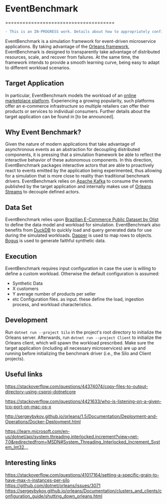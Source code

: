 # EventBenchmark
======================================

```diff
- This is an IN-PROGRESS work. Details about how to appropriately configure, deploy, and execute the tool are being added progressively.
```

EventBenchmark is a simulation framework for event-driven microservice applications.
By taking advantage of the [Orleans framework](https://learn.microsoft.com/en-us/dotnet/orleans), EventBenchmark is designed to transparently take advantage of distributed resources, scale, and recover from failures.
At the same time, the framework intends to provide a smooth learning curve, being easy to adapt to different workload scenarios.

## Target Application
In particular, EventBenchmark models the workload of an [online marketplace platform](https://en.wikipedia.org/wiki/Online_marketplace). Experiencing a growing popularity, such platforms offer an e-commerce infrastructure so multiple retailers can offer their products or services to individual consumers.
Further details about the target application can be found in [to be announced].

## Why Event Benchmark?
Given the nature of modern applications that take advantage of asynchronous events as an abstraction for decoupling distributed components, it is pressing that a simulation framework be able to reflect the interactive behavior of these autonomous components.
In this direction, EventBenchmark packages interactive actors that are able to proactively react to events emitted by the application being experimented, thus allowing for a simulation that is more close to reality than traditional benchmark drivers.
EventBenchmark relies on [Apache Kafka](https://github.com/apache/kafka) to consume the events published by the target application and internally makes use of [Orleans Streams](https://learn.microsoft.com/en-us/dotnet/orleans/streaming/) to decouple defined actors.

## Data Set
EventBenchmark relies upon [Brazilian E-Commerce Public Dataset by Olist](https://www.kaggle.com/datasets/olistbr/brazilian-ecommerce) to define the data model and workload for simulation.
EventBenchmark also benefits from [DuckDB](https://duckdb.org/why_duckdb) to quickly load and query generated data for use during the simulated workloads.
[Dapper](https://github.com/DapperLib/Dapper) is used to map rows to objects. [Bogus](https://github.com/bchavez/Bogus) is used to generate faithful synthetic data.

## Execution
EventBenchmark requires input configuration in case the user is willing to define a custom workload.
Otherwise the default configuration is assumed:
- Synthetic Data
- X customers
- Y average number of products per seller
- etc
Configuration files. as input. these define the load, ingestion process, and workload characteristics.

## Development 
Run `dotnet run --project Silo` in the project's root directory to initialize the Orleans server.
Afterwards, run `dotnet run --project Client` to initialize the Orleans client, which will spawn the workload prescribed.
Make sure the target application (including all necessary microservices) are up and running before initializing the benchmark driver (i.e., the Silo and Client projects).

## Useful links
https://stackoverflow.com/questions/44374074/copy-files-to-output-directory-using-csproj-dotnetcore

https://stackoverflow.com/questions/4421633/who-is-listening-on-a-given-tcp-port-on-mac-os-x

http://sergeybykov.github.io/orleans/1.5/Documentation/Deployment-and-Operations/Docker-Deployment.html

https://learn.microsoft.com/en-us/dotnet/api/system.threading.interlocked.increment?view=net-7.0&redirectedfrom=MSDN#System_Threading_Interlocked_Increment_System_Int32__

## Interesting links
https://stackoverflow.com/questions/41017164/setting-a-specific-grain-to-have-max-n-instances-per-silo
https://github.com/dotnet/orleans/issues/3071
https://sergeybykov.github.io/orleans/Documentation/clusters_and_clients/configuration_guide/shutting_down_orleans.html